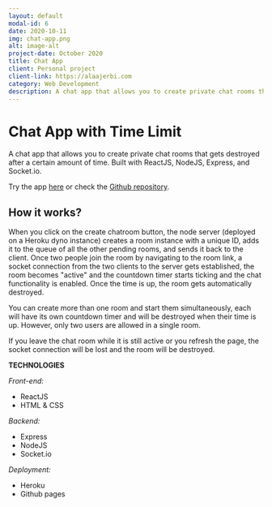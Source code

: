 ```yaml
---
layout: default
modal-id: 6
date: 2020-10-11
img: chat-app.png
alt: image-alt
project-date: October 2020
title: Chat App
client: Personal project
client-link: https://alaajerbi.com
category: Web Development
description: A chat app that allows you to create private chat rooms that gets destroyed after a certain amount of time.
---
```


# Chat App with Time Limit

A chat app that allows you to create private chat rooms that gets destroyed after a certain amount of time.
Built with ReactJS, NodeJS, Express, and Socket.io.

Try the app [here](https://alaajerbi.com/chatrooms) or check the [Github repository](https://github.com/alaajerbi/chatrooms).

## How it works?

When you click on the create chatroom button, the node server (deployed on a Heroku dyno instance) creates a room instance with a unique ID, adds it to the queue of all the other pending rooms, and sends it back to the client. Once two people join the room by navigating to the room link, a socket connection from the two clients to the server gets established, the room becomes "active" and the countdown timer starts ticking and the chat functionality is enabled. Once the time is up, the room gets automatically destroyed.

You can create more than one room and start them simultaneously, each will have its own countdown timer and will be destroyed when their time is up. However, only two users are allowed in a single room.

If you leave the chat room while it is still active or you refresh the page, the socket connection will be lost and the room will be destroyed. 


**TECHNOLOGIES**
 
*Front-end:*

- ReactJS
- HTML & CSS

*Backend:*
- Express
- NodeJS
- Socket.io

*Deployment:*
- Heroku
- Github pages

